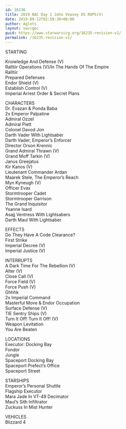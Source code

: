 ```yaml
---
id: 16236
title: 2019 NAC Day 1 John Veasey DS ROPS(V)
date: 2019-09-12T02:59:38+00:00
author: Aglets
layout: swccgpc
guid: https://www.starwarsccg.org/16235-revision-v1/
permalink: /16235-revision-v1/
---
```

STARTING

Knowledge And Defense (V)  
Ralltiir Operations (V)/In The Hands Of The Empire  
Ralltiir  
Prepared Defenses  
Endor Shield (V)  
Establish Control (V)  
Imperial Arrest Order & Secret Plans

CHARACTERS  
Dr. Evazan & Ponda Baba  
2x Emperor Palpatine  
Admiral Ozzel  
Admiral Piett  
Colonel Davod Jon  
Darth Vader With Lightsaber  
Darth Vader, Emperor&#8217;s Enforcer  
Director Orson Krennic  
Grand Admiral Thrawn (V)  
Grand Moff Tarkin (V)  
Janus Greejatus  
Kir Kanos (V)  
Lieutenant Commander Ardan  
Maarek Stele, The Emperor&#8217;s Reach  
Myn Kyneugh (V)  
Officer Evax  
Stormtrooper Cadet  
Stormtrooper Garrison  
The Grand Inquisitor  
Ysanne Isard  
Asajj Ventress With Lightsabers  
Darth Maul With Lightsaber

EFFECTS  
Do They Have A Code Clearance?  
First Strike  
Imperial Decree (V)  
Imperial Justice (V)

INTERRUPTS  
A Dark Time For The Rebellion (V)  
Alter (V)  
Close Call (V)  
Force Field (V)  
Force Push (V)  
Ghhhk  
2x Imperial Command  
Masterful Move & Endor Occupation  
Surface Defense (V)  
TIE Sentry Ships (V)  
Turn It Off! Turn It Off! (V)  
Weapon Levitation  
You Are Beaten

LOCATIONS  
Executor: Docking Bay  
Fondor  
Jungle  
Spaceport Docking Bay  
Spaceport Prefect&#8217;s Office  
Spaceport Street

STARSHIPS  
Emperor&#8217;s Personal Shuttle  
Flagship Executor  
Mara Jade In VT-49 Decimator  
Maul&#8217;s Sith Infiltrator  
Zuckuss In Mist Hunter

VEHICLES  
Blizzard 4